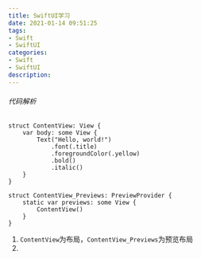 ```yaml
---
title: SwiftUI学习
date: 2021-01-14 09:51:25
tags:
- Swift
- SwiftUI
categories:
- Swift
- SwiftUI
description:
---
```


###### 代码解析
```
struct ContentView: View {
    var body: some View {
        Text("Hello, world!")
            .font(.title)
            .foregroundColor(.yellow)
            .bold()
            .italic()
    }
}

struct ContentView_Previews: PreviewProvider {
    static var previews: some View {
        ContentView()
    }
}
```
1. `ContentView`为布局，`ContentView_Previews`为预览布局
2. 